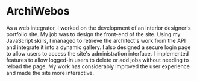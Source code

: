 # ArchiWebos

As a web integrator, I worked on the development of an interior designer's portfolio site.
My job was to design the front-end of the site. Using my JavaScript skills, I managed to retrieve the architect's work from the API and integrate it into a dynamic gallery.
I also designed a secure login page to allow users to access the site's administration interface.
I implemented features to allow logged-in users to delete or add jobs without needing to reload the page. My work has considerably improved the user experience and made the site more interactive.

